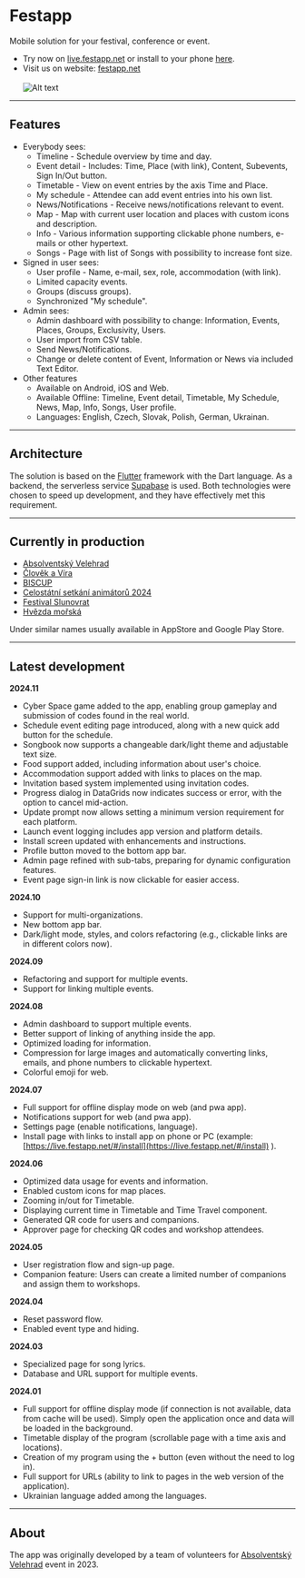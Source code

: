 # Festapp

Mobile solution for your festival, conference or event. 
- Try now on [live.festapp.net](https://live.festapp.net) or install to your phone [here](https://live.festapp.net/#/install).
- Visit us on website: [festapp.net](https://festapp.net)</br></br>
![Alt text](repo-data/festapp-showcase.png?raw=true "Showcase")

---
## Features

- Everybody sees:
  - Timeline - Schedule overview by time and day.
  - Event detail - Includes: Time, Place (with link), Content, Subevents, Sign In/Out button.
  - Timetable - View on event entries by the axis Time and Place.
  - My schedule - Attendee can add event entries into his own list.
  - News/Notifications - Receive news/notifications relevant to event.
  - Map - Map with current user location and places with custom icons and description.
  - Info - Various information supporting clickable phone numbers, e-mails or other hypertext.
  - Songs - Page with list of Songs with possibility to increase font size.
- Signed in user sees:
  - User profile - Name, e-mail, sex, role, accommodation (with link).
  - Limited capacity events.
  - Groups (discuss groups).
  - Synchronized "My schedule".
- Admin sees:
  - Admin dashboard with possibility to change: Information, Events, Places, Groups, Exclusivity, Users.
  - User import from CSV table.
  - Send News/Notifications.
  - Change or delete content of Event, Information or News via included Text Editor.
- Other features
  - Available on Android, iOS and Web.
  - Available Offline: Timeline, Event detail, Timetable, My Schedule, News, Map, Info, Songs, User profile.
  - Languages: English, Czech, Slovak, Polish, German, Ukrainan.
 
---
## Architecture
The solution is based on the [Flutter](https://github.com/flutter/flutter) framework with the Dart language.
As a backend, the serverless service [Supabase](https://github.com/supabase/supabase) is used. 
Both technologies were chosen to speed up development, and they have effectively met this requirement.

---
## Currently in production

- [Absolventský Velehrad](https://av23.cz)
- [Člověk a Víra](https://clovekavira.netlify.app)
- [BISCUP](https://biscup.netlify.app)
- [Celostátní setkání animátorů 2024](https://aksmcz.netlify.app)
- [Festival Slunovrat](https://app.festivalslunovrat.cz)
- [Hvězda mořská](https://hvezdamorska.netlify.app)

Under similar names usually available in AppStore and Google Play Store.

---
## Latest development

**2024.11**
- Cyber Space game added to the app, enabling group gameplay and submission of codes found in the real world.
- Schedule event editing page introduced, along with a new quick add button for the schedule.
- Songbook now supports a changeable dark/light theme and adjustable text size.
- Food support added, including information about user's choice.
- Accommodation support added with links to places on the map.
- Invitation based system implemented using invitation codes.
- Progress dialog in DataGrids now indicates success or error, with the option to cancel mid-action.
- Update prompt now allows setting a minimum version requirement for each platform.
- Launch event logging includes app version and platform details.
- Install screen updated with enhancements and instructions.
- Profile button moved to the bottom app bar.
- Admin page refined with sub-tabs, preparing for dynamic configuration features.
- Event page sign-in link is now clickable for easier access.

**2024.10**
- Support for multi-organizations.
- New bottom app bar.
- Dark/light mode, styles, and colors refactoring (e.g., clickable links are in different colors now).

**2024.09**
- Refactoring and support for multiple events.
- Support for linking multiple events.

**2024.08**
- Admin dashboard to support multiple events.
- Better support of linking of anything inside the app.
- Optimized loading for information.
- Compression for large images and automatically converting links, emails, and phone numbers to clickable hypertext.
- Colorful emoji for web.

**2024.07**
- Full support for offline display mode on web (and pwa app).
- Notifications support for web (and pwa app).
- Settings page (enable notifications, language).
- Install page with links to install app on phone or PC (example: [https://live.festapp.net/#/install](https://live.festapp.net/#/install) ).

**2024.06**
- Optimized data usage for events and information.
- Enabled custom icons for map places.
- Zooming in/out for Timetable.
- Displaying current time in Timetable and Time Travel component.
- Generated QR code for users and companions.
- Approver page for checking QR codes and workshop attendees.

**2024.05**
- User registration flow and sign-up page.
- Companion feature: Users can create a limited number of companions and assign them to workshops.

**2024.04**
- Reset password flow.
- Enabled event type and hiding.

**2024.03**
- Specialized page for song lyrics.
- Database and URL support for multiple events.

**2024.01**
- Full support for offline display mode (if connection is not available, data from cache will be used). Simply open the application once and data will be loaded in the background.
- Timetable display of the program (scrollable page with a time axis and locations).
- Creation of my program using the + button (even without the need to log in).
- Full support for URLs (ability to link to pages in the web version of the application).
- Ukrainian language added among the languages.

---
## About
The app was originally developed by a team of volunteers for [Absolventský Velehrad](https://absolventskyvelehrad.cz) event in 2023.





